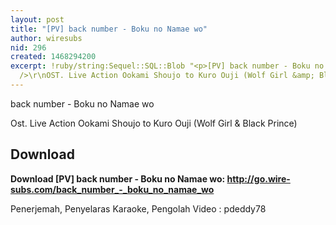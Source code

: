 ```yaml
---
layout: post
title: "[PV] back number - Boku no Namae wo"
author: wiresubs
nid: 296
created: 1468294200
excerpt: !ruby/string:Sequel::SQL::Blob "<p>[PV] back number - Boku no Namae wo<br
  />\r\nOST. Live Action Ookami Shoujo to Kuro Ouji (Wolf Girl &amp; Black Prince)&nbsp;</p>\r\n"
---
```

<p class="rtecenter">back number - Boku no Namae wo</p>

<p>Ost. Live Action Ookami Shoujo to Kuro Ouji (Wolf Girl &amp; Black Prince)&nbsp;</p>

<h2>Download</h2>

<p><strong>Download [PV] back number - Boku no Namae wo:&nbsp;<a href="http://go.wire-subs.com/back_number_-_boku_no_namae_wo" target="_blank">http://go.wire-subs.com/back_number_-_boku_no_namae_wo</a></strong></p>

<p>Penerjemah, Penyelaras Karaoke, Pengolah Video : pdeddy78</p>
